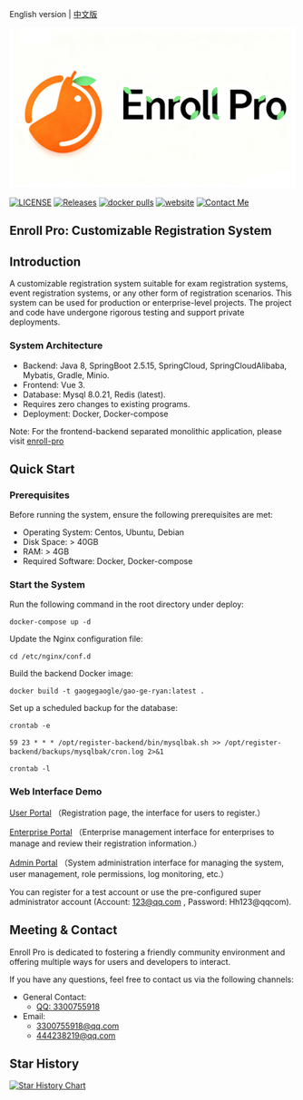 English version | [中文版](README_cn.md) 

<img src="imgs/logo.png" width="600px">

[![LICENSE](https://img.shields.io/github/license/Gao-Ge-Ryan/enroll-pro)](/LICENSE)
[![Releases](https://img.shields.io/github/v/release/Gao-Ge-Ryan/enroll-pro)](https://github.com/Gao-Ge-Ryan/enroll-pro/releases/latest)
[![docker pulls](https://img.shields.io/docker/pulls/gaogegaogle/gao-ge-ryan)](https://hub.docker.com/repositories/gaogegaogle)
[![website](https://img.shields.io/badge/website-blue)](https://www.enrollpro.top)
[![Contact Me](https://img.shields.io/badge/ContactMe-QQ：3300755918-blue)](https://www.enrollpro.top)


## Enroll Pro: Customizable Registration System

## Introduction

A customizable registration system suitable for exam registration systems, event registration systems, or any other form of registration scenarios. This system can be used for production or enterprise-level projects. The project and code have undergone rigorous testing and support private deployments.

### System Architecture

- Backend: Java 8, SpringBoot 2.5.15, SpringCloud, SpringCloudAlibaba, Mybatis, Gradle, Minio.
- Frontend: Vue 3.
- Database: Mysql 8.0.21, Redis (latest).
- Requires zero changes to existing programs.
- Deployment: Docker, Docker-compose

Note: For the frontend-backend separated monolithic application, please visit [enroll-pro](https://github.com/Gao-Ge-Ryan/enroll-pro)


## Quick Start

### Prerequisites

Before running the system, ensure the following prerequisites are met:

- Operating System: Centos, Ubuntu, Debian
- Disk Space: > 40GB
- RAM: > 4GB
- Required Software: Docker, Docker-compose

### Start the System

Run the following command in the root directory under deploy:

```
docker-compose up -d
```

Update the Nginx configuration file:

```
cd /etc/nginx/conf.d
```

Build the backend Docker image:

```
docker build -t gaogegaogle/gao-ge-ryan:latest .
```
Set up a scheduled backup for the database:
```
crontab -e
```
```
59 23 * * * /opt/register-backend/bin/mysqlbak.sh >> /opt/register-backend/backups/mysqlbak/cron.log 2>&1
```
```
crontab -l
```

### Web Interface Demo

[User Portal](https://www.enrollpro.top) （Registration page, the interface for users to register.）

[Enterprise Portal](https://enterprise.enrollpro.top) （Enterprise management interface for enterprises to manage and review their registration information.）

[Admin Portal](https://admin.enrollpro.top) （System administration interface for managing the system, user management, role permissions, log monitoring, etc.）

You can register for a test account or use the pre-configured super administrator account (Account: 123@qq.com , Password: Hh123@qqcom).

## Meeting & Contact

Enroll Pro is dedicated to fostering a friendly community environment and offering multiple ways for users and developers to interact.

If you have any questions, feel free to contact us via the following channels:

- General Contact:
  - [QQ: 3300755918]()
- Email:
  - [3300755918@qq.com]()
  - [444238219@qq.com]()

## Star History

[![Star History Chart](https://api.star-history.com/svg?repos=star-history/star-history,Gao-Ge-Ryan/enroll-pro&type=date&legend=top-left)](https://www.star-history.com/#star-history/star-history&Gao-Ge-Ryan/enroll-pro&type=date&legend=top-left)
